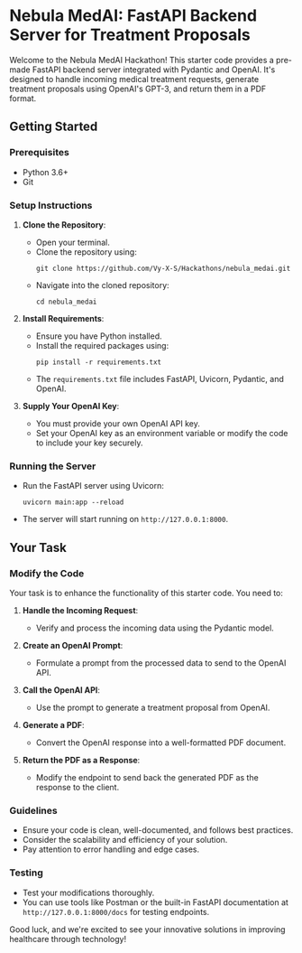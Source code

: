 # Nebula MedAI: FastAPI Backend Server for Treatment Proposals

Welcome to the Nebula MedAI Hackathon! This starter code provides a pre-made FastAPI backend server integrated with Pydantic and OpenAI. It's designed to handle incoming medical treatment requests, generate treatment proposals using OpenAI's GPT-3, and return them in a PDF format.

## Getting Started

### Prerequisites
- Python 3.6+
- Git

### Setup Instructions

1. **Clone the Repository**:
   - Open your terminal.
   - Clone the repository using:
     ```
     git clone https://github.com/Vy-X-S/Hackathons/nebula_medai.git
     ```
   - Navigate into the cloned repository:
     ```
     cd nebula_medai
     ```

2. **Install Requirements**:
   - Ensure you have Python installed.
   - Install the required packages using:
     ```
     pip install -r requirements.txt
     ```
   - The `requirements.txt` file includes FastAPI, Uvicorn, Pydantic, and OpenAI.

3. **Supply Your OpenAI Key**:
   - You must provide your own OpenAI API key.
   - Set your OpenAI key as an environment variable or modify the code to include your key securely.

### Running the Server

- Run the FastAPI server using Uvicorn:
  ```
  uvicorn main:app --reload
  ```
- The server will start running on `http://127.0.0.1:8000`.

## Your Task

### Modify the Code

Your task is to enhance the functionality of this starter code. You need to:

1. **Handle the Incoming Request**:
   - Verify and process the incoming data using the Pydantic model.

2. **Create an OpenAI Prompt**:
   - Formulate a prompt from the processed data to send to the OpenAI API.

3. **Call the OpenAI API**:
   - Use the prompt to generate a treatment proposal from OpenAI.

4. **Generate a PDF**:
   - Convert the OpenAI response into a well-formatted PDF document.

5. **Return the PDF as a Response**:
   - Modify the endpoint to send back the generated PDF as the response to the client.

### Guidelines

- Ensure your code is clean, well-documented, and follows best practices.
- Consider the scalability and efficiency of your solution.
- Pay attention to error handling and edge cases.

### Testing

- Test your modifications thoroughly.
- You can use tools like Postman or the built-in FastAPI documentation at `http://127.0.0.1:8000/docs` for testing endpoints.

Good luck, and we're excited to see your innovative solutions in improving healthcare through technology!
